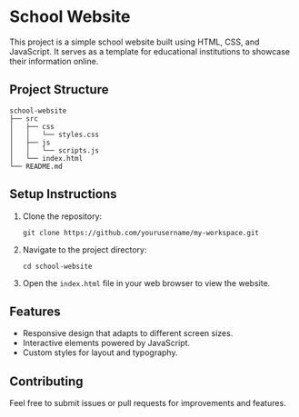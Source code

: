 # School Website

This project is a simple school website built using HTML, CSS, and JavaScript. It serves as a template for educational institutions to showcase their information online.

## Project Structure

```
school-website
├── src
│   ├── css
│   │   └── styles.css
│   ├── js
│   │   └── scripts.js
│   └── index.html
└── README.md
```

## Setup Instructions

1. Clone the repository:
   ```
   git clone https://github.com/yourusername/my-workspace.git
   ```
2. Navigate to the project directory:
   ```
   cd school-website
   ```
3. Open the `index.html` file in your web browser to view the website.

## Features

- Responsive design that adapts to different screen sizes.
- Interactive elements powered by JavaScript.
- Custom styles for layout and typography.

## Contributing

Feel free to submit issues or pull requests for improvements and features.
